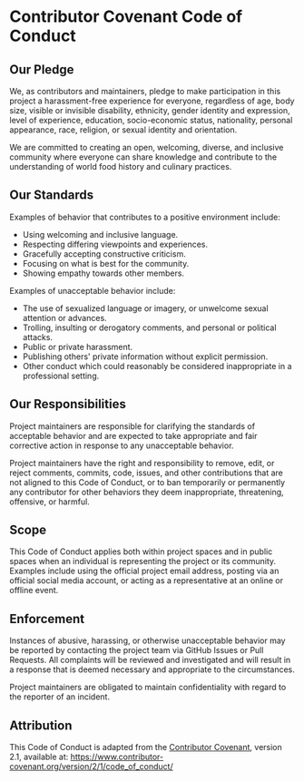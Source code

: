# Contributor Covenant Code of Conduct

## Our Pledge
We, as contributors and maintainers, pledge to make participation in this project a harassment-free experience for everyone, regardless of age, body size, visible or invisible disability, ethnicity, gender identity and expression, level of experience, education, socio-economic status, nationality, personal appearance, race, religion, or sexual identity and orientation.

We are committed to creating an open, welcoming, diverse, and inclusive community where everyone can share knowledge and contribute to the understanding of world food history and culinary practices.

## Our Standards
Examples of behavior that contributes to a positive environment include:
- Using welcoming and inclusive language.
- Respecting differing viewpoints and experiences.
- Gracefully accepting constructive criticism.
- Focusing on what is best for the community.
- Showing empathy towards other members.

Examples of unacceptable behavior include:
- The use of sexualized language or imagery, or unwelcome sexual attention or advances.
- Trolling, insulting or derogatory comments, and personal or political attacks.
- Public or private harassment.
- Publishing others' private information without explicit permission.
- Other conduct which could reasonably be considered inappropriate in a professional setting.

## Our Responsibilities
Project maintainers are responsible for clarifying the standards of acceptable behavior and are expected to take appropriate and fair corrective action in response to any unacceptable behavior.

Project maintainers have the right and responsibility to remove, edit, or reject comments, commits, code, issues, and other contributions that are not aligned to this Code of Conduct, or to ban temporarily or permanently any contributor for other behaviors they deem inappropriate, threatening, offensive, or harmful.

## Scope
This Code of Conduct applies both within project spaces and in public spaces when an individual is representing the project or its community. Examples include using the official project email address, posting via an official social media account, or acting as a representative at an online or offline event.

## Enforcement
Instances of abusive, harassing, or otherwise unacceptable behavior may be reported by contacting the project team via GitHub Issues or Pull Requests. All complaints will be reviewed and investigated and will result in a response that is deemed necessary and appropriate to the circumstances. 

Project maintainers are obligated to maintain confidentiality with regard to the reporter of an incident.

## Attribution
This Code of Conduct is adapted from the [Contributor Covenant](https://www.contributor-covenant.org), version 2.1, available at:
https://www.contributor-covenant.org/version/2/1/code_of_conduct/

